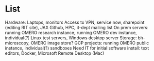 # List

Hardware: Laptops, monitors
Access to VPN, service now, sharepoint (editing RIT site), JAX Github, HPC, it-dept mailing list
On prem servers: running OMERO research instance, running OMERO dev instance, individual(?) Linux test servers, Windows desktop server
Storage: bh-microscopy, OMERO image store?
GCP projects: running OMERO public instance, individual(?) sandboxes
Need IT for initial software install: text editors, Docker, Microsoft Remote Desktop (Mac)